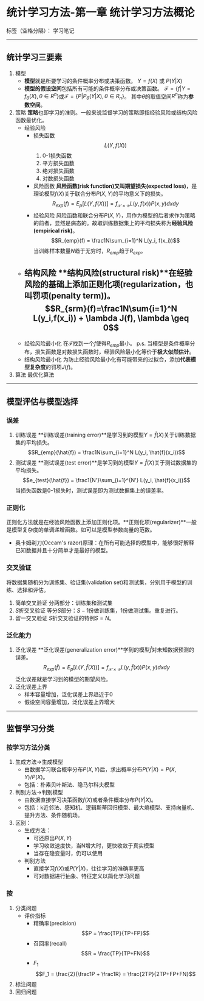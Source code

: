 ﻿# 统计学习方法-第一章 统计学习方法概论

标签（空格分隔）： 学习笔记

---

## 统计学习三要素
1. 模型
    * **模型**就是所要学习的条件概率分布或决策函数。    $Y=f(X)$ 或 $P(Y|X)$
    * **模型的假设空间**包括所有可能的条件概率分布或决策函数。  $\mathcal{F} = \{f | Y=f_\theta(X), \theta\in R^n\}$或$\mathcal{F} = \{P | P_\theta(Y|X), \theta\in R_n \}$。 其中$\theta$的取值空间$R^n$称为**参数空间**。
2. 策略
    **策略**也即学习的准则。一般来说监督学习的策略即指经验风险或结构风险函数最优化。
    * 经验风险
        * 损失函数
            $$L(Y, f(X))$$
            1. 0-1损失函数
            2. 平方损失函数
            3. 绝对损失函数
            4. 对数损失函数
        * 风险函数
            **风险函数(risk function)又叫期望损失(expected loss)**，是理论模型$f(X)$关于联合分布$P(X,Y)$的平均意义下的损失。
            $$R_{exp}(f) = E_p[L(Y,f(X))]=f_{\mathcal{X}\times \mathcal{Y}}L(y,f(x))P(x,y)dxdy$$
        * 经验风险
            风险函数和联合分布$P(X, Y)$，用作为模型的后者求作为策略的前者，显然是病态的。故取训练数据集上的平均损失称为**经验风险(empirical risk)**。
            $$R_{emp}(f) = \frac1N\sum_{i=1}^N L(y_i, f(x_i))$$
            当训练样本数量$N$趋于无穷时，$R_{emp}$趋于$R_{exp}$。
    * 结构风险
        **结构风险(structural risk)**在经验风险的基础上添加正则化项(regularization，也叫罚项(penalty term))。
    $$R_{srm}(f)=\frac1N\sum{i=1}^N L(y_i,f(x_i)) + \lambda J(f), \lambda \geq 0$$
        -------------
    * 经验风险最小化
        在$\mathcal{F}$找到一个$f$使得$R_{emp}$最小。
        p.s. 当模型是条件概率分布，损失函数是对数损失函数时，经验风险最小化等价于**极大似然估计**。
    * 结构风险最小化
        为防止经验风险最小化有可能带来的过拟合，添加**代表模型复杂度**的罚项$J(f)$。
3. 算法
    最优化算法


----------

## 模型评估与模型选择
### 误差
1. 训练误差
    **训练误差(training error)**是学习到的模型$Y=\hat{f}(X)$关于训练数据集的平均损失。
    $$R_{emp}(\hat{f}) = \frac1N\sum_{i=1}^N L(y_i, \hat{f}(x_i))$$
2. 测试误差
    **测试误差(test error)**是学习到的模型$Y=\hat{f}(X)$关于测试数据集的平均损失。
    $$e_{test}(\hat{f}) = \frac1{N'}\sum_{i=1}^{N'} L(y_i, \hat{f}(x_i))$$
当损失函数是0-1损失时，测试误差即为测试数据集上的误差率。
### 正则化
正则化方法就是在经验风险函数上添加正则化项。**正则化项(regularizer)**一般是模型复杂度的单调递增函数。如可以是模型参数向量的范数。
* 奥卡姆剃刀(Occam's razor)原理：在所有可能选择的模型中，能够很好解释已知数据并且十分简单才是最好的模型。
### 交叉验证
将数据集随机分为训练集、验证集(validation set)和测试集，分别用于模型的训练、选择和评估。
1. 简单交叉验证
    分两部分：训练集和测试集
2. $S$折交叉验证
    等分$S$部分：$S-1$份做训练集，1份做测试集。重复进行。
3. 留一交叉验证
    $S$折交叉验证的特例$S=N$。

### 泛化能力 
1. 泛化误差
    **泛化误差(generalization error)**学到的模型$\hat{f}$对未知数据预测的误差。
    $$R_{exp}(\hat{f}) = E_p[L(Y,\hat{f}(X))]=f_{\mathcal{X}\times \mathcal{Y}}L(y,\hat{f}(x))P(x,y)dxdy$$
    泛化误差就是学习到的模型的期望风险。
2. 泛化误差上界
    * 样本容量增加，泛化误差上界趋近于0
    * 假设空间容量增加，泛化误差上界增大

----------

## 监督学习分类

### 按学习方法分类
1. 生成方法->生成模型
    * 由数据学习联合概率分布$P(X,Y)$后，求出概率分布$P(Y|X) = P(X,Y)/P(X)$。
    * 包括：朴素贝叶斯法、隐马尔科夫模型
2. 判别方法->判别模型
    * 由数据直接学习决策函数$f(X)$或者条件概率分布$P(Y|X)$。
    * 包括：k近邻法、感知机、逻辑斯蒂回归模型、最大熵模型、支持向量机、提升方法、条件随机场。
3. 区别：
    * 生成方法：
        * 可还原出$P(X,Y)$
        * 学习收敛速度快，当N增大时，更快收敛于真实模型
        * 当存在隐变量时，仍可以使用
    * 判别方法
        * 直接学习$f(X)$或$P(Y|X)$，往往学习的准确率更高
        * 可对数据进行抽象、特征定义以简化学习问题

### 按
1. 分类问题
    * 评价指标
        * 精确率(precision)
            $$P = \frac{TP}{TP+FP}$$
        * 召回率(recall)
            $$R = \frac{TP}{TP+FN}$$
        * $F_1$
            $$F_1 = \frac{2}{\frac1P + \frac1R} = \frac{2TP}{2TP+FP+FN}$$
2. 标注问题
3. 回归问题
        